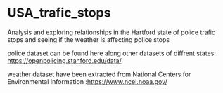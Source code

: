 # USA_trafic_stops

Analysis and exploring relationships in the Hartford state of police trafic stops and seeing if the weather is affecting police stops 

police dataset can be found here along other datasets of diffrent states: https://openpolicing.stanford.edu/data/

weather dataset have been extracted from National Centers for Environmental Information :https://www.ncei.noaa.gov/
